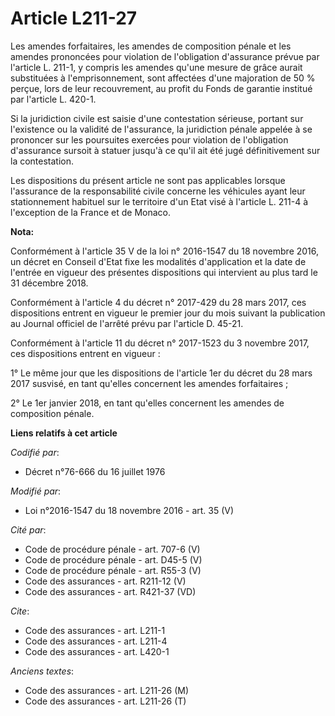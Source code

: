 # Article L211-27

Les amendes forfaitaires, les amendes de composition pénale et les amendes prononcées pour violation de l'obligation
d'assurance prévue par l'article L. 211-1, y compris les amendes qu'une mesure de grâce aurait substituées à
l'emprisonnement, sont affectées d'une majoration de 50 % perçue, lors de leur recouvrement, au profit du Fonds de garantie
institué par l'article L. 420-1. 

Si la juridiction civile est saisie d'une contestation sérieuse, portant sur l'existence ou la validité de l'assurance, la
juridiction pénale appelée à se prononcer sur les poursuites exercées pour violation de l'obligation d'assurance sursoit à
statuer jusqu'à ce qu'il ait été jugé définitivement sur la contestation. 

Les dispositions du présent article ne sont pas applicables lorsque l'assurance de la responsabilité civile concerne les
véhicules ayant leur stationnement habituel sur le territoire d'un Etat visé à l'article L. 211-4 à l'exception de la France
et de Monaco.

**Nota:**

Conformément à l'article 35 V de la loi n° 2016-1547 du 18 novembre 2016, un décret en Conseil d'Etat fixe les modalités
d'application et la date de l'entrée en vigueur des présentes dispositions qui intervient au plus tard le 31 décembre 2018.

Conformément à l'article 4 du décret n° 2017-429 du 28 mars 2017, ces dispositions entrent en vigueur le premier jour du mois
suivant la publication au Journal officiel de l'arrêté prévu par l'article D. 45-21.

Conformément à l'article 11 du décret n° 2017-1523 du 3 novembre 2017, ces dispositions entrent en vigueur :

1° Le même jour que les dispositions de l'article 1er du décret du 28 mars 2017 susvisé, en tant qu'elles concernent les
amendes forfaitaires ;

2° Le 1er janvier 2018, en tant qu'elles concernent les amendes de composition pénale.

**Liens relatifs à cet article**

_Codifié par_:

  - Décret n°76-666 du 16 juillet 1976

_Modifié par_:

  - Loi n°2016-1547 du 18 novembre 2016 - art. 35 (V)

_Cité par_:

  - Code de procédure pénale - art. 707-6 (V)
  - Code de procédure pénale - art. D45-5 (V)
  - Code de procédure pénale - art. R55-3 (V)
  - Code des assurances - art. R211-12 (V)
  - Code des assurances - art. R421-37 (VD)

_Cite_:

  - Code des assurances - art. L211-1
  - Code des assurances - art. L211-4
  - Code des assurances - art. L420-1

_Anciens textes_:

  - Code des assurances - art. L211-26 (M)
  - Code des assurances - art. L211-26 (T)
